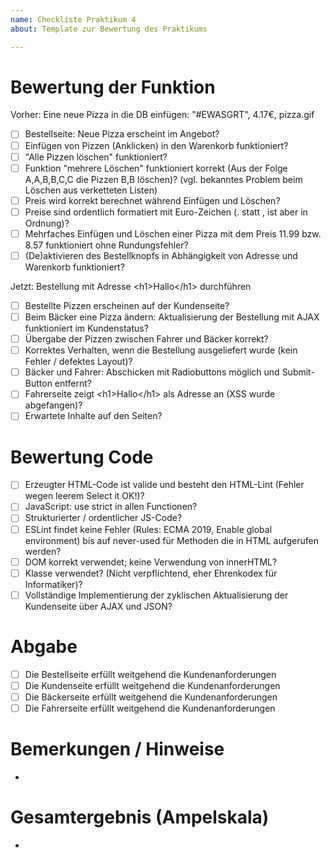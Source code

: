 ```yaml
---
name: Checkliste Praktikum 4
about: Template zur Bewertung des Praktikums

---
```


# Bewertung der Funktion
Vorher: Eine neue Pizza in die DB einfügen: "#EWASGRT", 4.17€, pizza.gif
- [ ] Bestellseite: Neue Pizza erscheint im Angebot? 
- [ ] Einfügen von Pizzen (Anklicken) in den Warenkorb funktioniert? 
- [ ] "Alle Pizzen löschen" funktioniert?
- [ ] Funktion "mehrere Löschen" funktioniert korrekt (Aus der Folge A,A,B,B,C,C die Pizzen B,B löschen)? (vgl. bekanntes Problem beim Löschen aus verketteten Listen)
- [ ] Preis wird korrekt berechnet während Einfügen und Löschen?
- [ ] Preise sind ordentlich formatiert mit Euro-Zeichen (. statt , ist aber in Ordnung)?
- [ ] Mehrfaches Einfügen und Löschen einer Pizza mit dem Preis 11.99 bzw. 8.57 funktioniert ohne Rundungsfehler?
- [ ] (De)aktivieren des Bestellknopfs in Abhängigkeit von Adresse und Warenkorb funktioniert?

Jetzt: Bestellung mit Adresse \<h1\>Hallo\</h1\> durchführen
- [ ] Bestellte Pizzen erscheinen auf der Kundenseite?
- [ ] Beim Bäcker eine Pizza ändern: Aktualisierung der Bestellung mit AJAX funktioniert im Kundenstatus?
- [ ] Übergabe der Pizzen zwischen Fahrer und Bäcker korrekt?
- [ ] Korrektes Verhalten, wenn die Bestellung ausgeliefert wurde (kein Fehler / defektes Layout)?
- [ ] Bäcker und Fahrer: Abschicken mit Radiobuttons möglich und Submit-Button entfernt?
- [ ] Fahrerseite zeigt \<h1\>Hallo\</h1\> als Adresse an (XSS wurde abgefangen)? 
- [ ] Erwartete Inhalte auf den Seiten?

# Bewertung Code
- [ ] Erzeugter HTML-Code ist valide und besteht den HTML-Lint (Fehler wegen leerem Select it OK!)?
- [ ] JavaScript: use strict in allen Functionen?
- [ ] Strukturierter / ordentlicher JS-Code? 
- [ ] ESLint findet keine Fehler (Rules: ECMA 2019, Enable global environment) bis auf never-used für Methoden die in HTML aufgerufen werden?
- [ ] DOM korrekt verwendet; keine Verwendung von innerHTML?
- [ ] Klasse verwendet? (Nicht verpflichtend, eher Ehrenkodex für Informatiker)?
- [ ] Vollständige Implementierung der zyklischen Aktualisierung der Kundenseite über AJAX und JSON? 

# Abgabe
- [ ] Die Bestellseite erfüllt weitgehend die Kundenanforderungen
- [ ] Die Kundenseite erfüllt weitgehend die Kundenanforderungen
- [ ] Die Bäckerseite erfüllt weitgehend die Kundenanforderungen
- [ ] Die Fahrerseite erfüllt weitgehend die Kundenanforderungen

# Bemerkungen / Hinweise
- 

# Gesamtergebnis (Ampelskala)
- 
